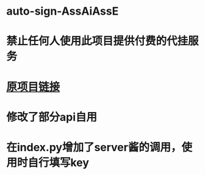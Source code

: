 # auto-sign-AssAiAssE

# 禁止任何人使用此项目提供付费的代挂服务

# <a href='https://github.com/ZimoLoveShuang/auto-sign'>原项目链接</a>

# 修改了部分api自用

# 在index.py增加了server酱的调用，使用时自行填写key
